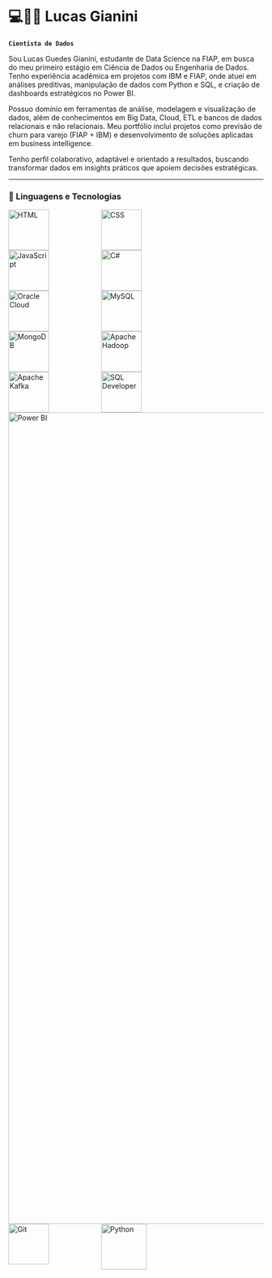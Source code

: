 # 💻👨‍💻 Lucas Gianini

**`Cientista de Dados`**

Sou Lucas Guedes Gianini, estudante de Data Science na FIAP, em busca do meu primeiro estágio em Ciência de Dados ou Engenharia de Dados. Tenho experiência acadêmica em projetos com IBM e FIAP, onde atuei em análises preditivas, manipulação de dados com Python e SQL, e criação de dashboards estratégicos no Power BI.

Possuo domínio em ferramentas de análise, modelagem e visualização de dados, além de conhecimentos em Big Data, Cloud, ETL e bancos de dados relacionais e não relacionais. Meu portfólio inclui projetos como previsão de churn para varejo (FIAP + IBM) e desenvolvimento de soluções aplicadas em business intelligence.

Tenho perfil colaborativo, adaptável e orientado a resultados, buscando transformar dados em insights práticos que apoiem decisões estratégicas.

---


### 🤖 Linguagens e Tecnologias

<p>

<img 
    align="left" 
    alt="HTML"
    title="HTML" 
    width="80px" 
    style="padding-right: 100px;" 
    src="https://cdn.jsdelivr.net/gh/devicons/devicon@latest/icons/html5/html5-original.svg" 
/>
<img 
    align="left" 
    alt="CSS" 
    title="CSS"
    width="80px" 
    style="padding-right: 100px;" 
    src="https://cdn.jsdelivr.net/gh/devicons/devicon@latest/icons/css3/css3-original.svg" 
/>
<img 
    align="left" 
    alt="JavaScript" 
    title="JavaScript"
    width="80px" 
    style="padding-right: 100px;" 
    src="https://cdn.jsdelivr.net/gh/devicons/devicon@latest/icons/javascript/javascript-original.svg" 
/>
<img 
    align="left" 
    alt="C#"
    title="C#" 
    width="80px" 
    style="padding-right: 100px;" 
    src="https://cdn.jsdelivr.net/gh/devicons/devicon@latest/icons/csharp/csharp-original.svg"
/>
<img 
    align="left" 
    alt="Oracle Cloud"
    title="Oracle Cloud" 
    width="80px" 
    style="padding-right: 100px;" 
    src="https://cdn.jsdelivr.net/gh/devicons/devicon@latest/icons/oracle/oracle-original.svg"
/>
<img 
    align="left" 
    alt="MySQL" 
    title="MySQL"
    width="80px" 
    style="padding-right: 100px;" 
    src="https://cdn.jsdelivr.net/gh/devicons/devicon@latest/icons/mysql/mysql-original-wordmark.svg"
/>
<img 
    align="left" 
    alt="MongoDB"
    title="MongoDB" 
    width="80px" 
    style="padding-right: 100px;" 
    src="https://cdn.jsdelivr.net/gh/devicons/devicon@latest/icons/mongodb/mongodb-original-wordmark.svg" 
/>
<img 
    align="left" 
    alt="Apache Hadoop" 
    title="Apache Hadoop"
    width="80px" 
    style="padding-right: 100px;" 
    src="https://cdn.jsdelivr.net/gh/devicons/devicon@latest/icons/hadoop/hadoop-original-wordmark.svg"
/>
<img 
    align="left" 
    alt="Apache Kafka" 
    title="Apache Kafka"
    width="80px" 
    style="padding-right: 100px;" 
    src="https://cdn.jsdelivr.net/gh/devicons/devicon@latest/icons/apachekafka/apachekafka-original-wordmark.svg"
/>
<img 
    align="left" 
    alt="SQL Developer" 
    title="SQL Developer"
    width="80px" 
    style="padding-right: 100px;" 
    src="https://cdn.jsdelivr.net/gh/devicons/devicon@latest/icons/sqldeveloper/sqldeveloper-original.svg" 
/>
<img 
    align="left" 
    alt="Power BI" 
    title="Power BI"
    width="1600px" 
    style="padding-right: 200px;" 
    src="https://media.licdn.com/dms/image/v2/D5612AQF901-YIRNO6Q/article-cover_image-shrink_720_1280/B56ZXDgx1AGUAM-/0/1742741908320?e=2147483647&v=beta&t=UuRosrVjxDu7DuZ9h2bed98D0DeZRFnVXKHQYIksATM"
/>
<img 
    align="left" 
    alt="Git" 
    title="Git"
    width="80px" 
    style="padding-right: 100px;" 
    src="https://cdn.jsdelivr.net/gh/devicons/devicon@latest/icons/git/git-original.svg" 
/>
<img 
    align="left" 
    alt="Python" 
    title="Python"
    width="90px" 
    style="padding-right: 110px;" 
    src="https://cdn.jsdelivr.net/gh/devicons/devicon@latest/icons/python/python-original.svg" 
/>

</p>
